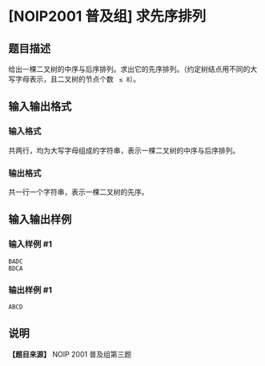 

# [NOIP2001 普及组] 求先序排列

## 题目描述

给出一棵二叉树的中序与后序排列。求出它的先序排列。（约定树结点用不同的大写字母表示，且二叉树的节点个数 ` ≤ 8`）。

## 输入输出格式

### 输入格式

  

共两行，均为大写字母组成的字符串，表示一棵二叉树的中序与后序排列。

### 输出格式

  

共一行一个字符串，表示一棵二叉树的先序。

## 输入输出样例

### 输入样例 #1

    
    
    BADC
    BDCA
    

### 输出样例 #1

    
    
    ABCD
    

## 说明

**【题目来源】** NOIP 2001 普及组第三题

